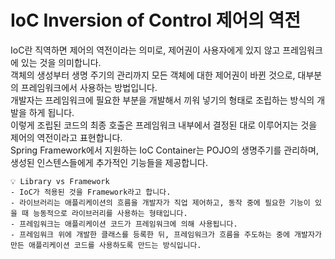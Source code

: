 # IoC Inversion of Control 제어의 역전

IoC란 직역하면 제어의 역전이라는 의미로, 제어권이 사용자에게 있지 않고 프레임워크에 있는 것을 의미합니다. <br>
객체의 생성부터 생명 주기의 관리까지 모든 객체에 대한 제어권이 바뀐 것으로, 대부분의 프레임워크에서 사용하는 방법입니다. <br>
개발자는 프레임워크에 필요한 부분을 개발해서 끼워 넣기의 형태로 조립하는 방식의 개발을 하게 됩니다. <br>
이렇게 조립된 코드의 최종 호출은 프레임워크 내부에서 결정된 대로 이루어지는 것을 제어의 역전이라고 표현합니다. <br>
Spring Framework에서 지원하는 IoC Container는 POJO의 생명주기를 관리하며, 생성된 인스텐스들에게 추가적인 기능들을 제공합니다. <br>

```
💡 Library vs Framework
- IoC가 적용된 것을 Framework라고 합니다.
- 라이브러리는 애플리케이션의 흐름을 개발자가 직업 제어하고, 동작 중에 필요한 기능이 있을 때 능동적으로 라이브러리를 사용하는 형태입니다.
- 프레임워크는 애플리케이션 코드가 프레임워크에 의해 사용됩니다.
- 프레임워크 위에 개발한 클래스를 등록한 뒤, 프레임워크가 흐름을 주도하는 중에 개발자가 만든 애플리케이션 코드를 사용하도록 만드는 방식입니다.
```
